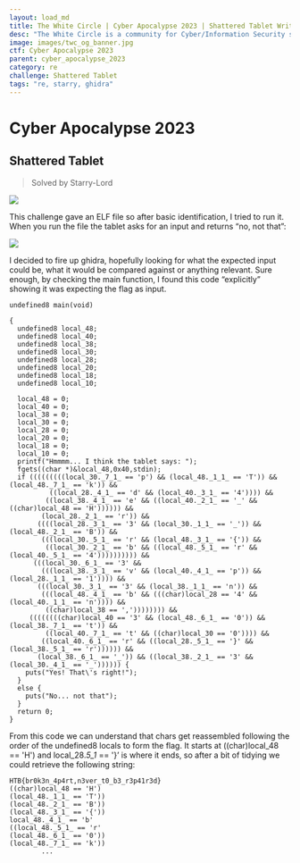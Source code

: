 ```yaml
---
layout: load_md
title: The White Circle | Cyber Apocalypse 2023 | Shattered Tablet Writeup
desc: "The White Circle is a community for Cyber/Information Security students, enthusiasts and professionals. You can discuss anything related to Security, share your knowledge with others, get help when you need it and proceed further in your journey with amazing people from all over the world."
image: images/twc_og_banner.jpg
ctf: Cyber Apocalypse 2023
parent: cyber_apocalypse_2023
category: re
challenge: Shattered Tablet
tags: "re, starry, ghidra"
---
```


<h1 class="heading card-title white-text">Cyber Apocalypse 2023</h1>

## Shattered Tablet
> Solved by Starry-Lord


![](https://i.imgur.com/oPaxFQs.png)


This challenge gave an ELF file so after basic identification, I tried to run it. When you run the file the tablet asks for an input and returns “no, not that”:

![](https://i.imgur.com/elH0lhM.png)


I decided to fire up ghidra, hopefully looking for what the expected input could be, what it would be compared against or anything relevant. Sure enough, by checking the main function, I found this code “explicitly” showing it was expecting the flag as input.


    undefined8 main(void)
    
    {
      undefined8 local_48;
      undefined8 local_40;
      undefined8 local_38;
      undefined8 local_30;
      undefined8 local_28;
      undefined8 local_20;
      undefined8 local_18;
      undefined8 local_10;
      
      local_48 = 0;
      local_40 = 0;
      local_38 = 0;
      local_30 = 0;
      local_28 = 0;
      local_20 = 0;
      local_18 = 0;
      local_10 = 0;
      printf("Hmmmm... I think the tablet says: ");
      fgets((char *)&local_48,0x40,stdin);
      if (((((((((local_30._7_1_ == 'p') && (local_48._1_1_ == 'T')) && (local_48._7_1_ == 'k')) &&
              ((local_28._4_1_ == 'd' && (local_40._3_1_ == '4')))) &&
             ((local_38._4_1_ == 'e' && ((local_40._2_1_ == '_' && ((char)local_48 == 'H')))))) &&
            (local_28._2_1_ == 'r')) &&
           ((((local_28._3_1_ == '3' && (local_30._1_1_ == '_')) && (local_48._2_1_ == 'B')) &&
            (((local_30._5_1_ == 'r' && (local_48._3_1_ == '{')) &&
             ((local_30._2_1_ == 'b' && ((local_48._5_1_ == 'r' && (local_40._5_1_ == '4')))))))))) &&
          (((local_30._6_1_ == '3' &&
            (((local_38._3_1_ == 'v' && (local_40._4_1_ == 'p')) && (local_28._1_1_ == '1')))) &&
           (((local_30._3_1_ == '3' && (local_38._1_1_ == 'n')) &&
            (((local_48._4_1_ == 'b' && (((char)local_28 == '4' && (local_40._1_1_ == 'n')))) &&
             ((char)local_38 == ',')))))))) &&
         ((((((((char)local_40 == '3' && (local_48._6_1_ == '0')) && (local_38._7_1_ == 't')) &&
             ((local_40._7_1_ == 't' && ((char)local_30 == '0')))) &&
            ((local_40._6_1_ == 'r' && ((local_28._5_1_ == '}' && (local_38._5_1_ == 'r')))))) &&
           (local_38._6_1_ == '_')) && ((local_38._2_1_ == '3' && (local_30._4_1_ == '_')))))) {
        puts("Yes! That\'s right!");
      }
      else {
        puts("No... not that");
      }
      return 0;
    }

From this code we can understand that chars get reassembled following the order of the undefined8 locals to form the flag. It starts at ((char)local_48 == 'H') and local_28._5_1_ == '}’ is where it ends, so after a bit of tidying we could retrieve the following string:


    HTB{br0k3n_4p4rt,n3ver_t0_b3_r3p41r3d}
    ((char)local_48 == 'H')
    (local_48._1_1_ == 'T'))
    (local_48._2_1_ == 'B'))
    (local_48._3_1_ == '{'))
    local_48._4_1_ == 'b'
    ((local_48._5_1_ == 'r'
    (local_48._6_1_ == '0'))
    (local_48._7_1_ == 'k'))
            ...


